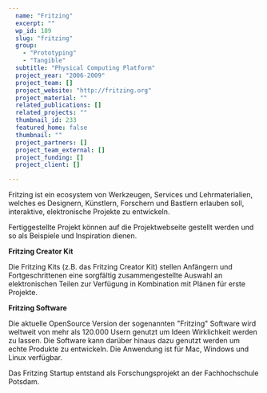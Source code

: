 ```yaml
---
  name: "Fritzing"
  excerpt: ""
  wp_id: 189
  slug: "fritzing"
  group: 
    - "Prototyping"
    - "Tangible"
  subtitle: "Physical Computing Platform"
  project_year: "2006-2009"
  project_team: []
  project_website: "http://fritzing.org"
  project_material: ""
  related_publications: []
  related_projects: ""
  thumbnail_id: 233
  featured_home: false
  thumbnail: ""
  project_partners: []
  project_team_external: []
  project_funding: []
  project_client: []

---
```

Fritzing ist ein ecosystem von Werkzeugen, Services und Lehrmaterialien, welches es Designern, Künstlern, Forschern und Bastlern erlauben soll, interaktive, elektronische Projekte zu entwickeln.

Fertiggestellte Projekt können auf die Projektwebseite gestellt werden und so als Beispiele und Inspiration dienen.

<strong>Fritzing Creator Kit</strong>

Die Fritzing Kits (z.B. das Fritzing Creator Kit) stellen Anfängern und Fortgeschrittenen eine sorgfältig zusammengestellte Auswahl an elektronischen Teilen zur Verfügung in Kombination mit Plänen für erste Projekte.

<strong>Fritzing Software</strong>

Die aktuelle OpenSource Version der sogenannten "Fritzing" Software wird weltweit von mehr als 120.000 Usern genutzt um Ideen Wirklichkeit werden zu lassen. Die Software kann darüber hinaus dazu genutzt werden um echte Produkte zu entwickeln. Die Anwendung ist für Mac, Windows und Linux verfügbar.

Das Fritzing Startup entstand als Forschungsprojekt an der Fachhochschule Potsdam.